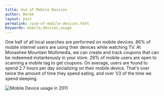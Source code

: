 ```yaml
---
title: Use of Mobile Devices
author: Derek
layout: post
permalink: /use-of-mobile-devices.html
Keywords: mobile,devices,usage
---
```


One half of all local searches are performed on mobile devices. 86% of mobile internet users are using their devices while watching TV. At Monashee Mountain Multimedia, we can create and track coupons that can be redeemed instanteously in your store. 29% of mobile users are open to scanning a mobile tag to get coupons. On average, users are found to spend 2.7 hours per day socializing on their mobile device. That's over twice the amount of time they spend eating, and over 1/3 of the time we spend sleeping.

<img src="http://cdn.monasheemountainmultimedia.com/images/2011-mobile-statistics.jpg" alt="Mobile Device usage in 2011" title="Mobile Device usage in 2011" />